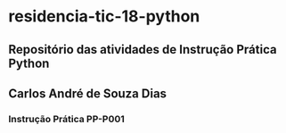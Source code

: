 # residencia-tic-18-python
## Repositório das atividades de Instrução Prática Python

## Carlos André de Souza Dias
### Instrução Prática PP-P001